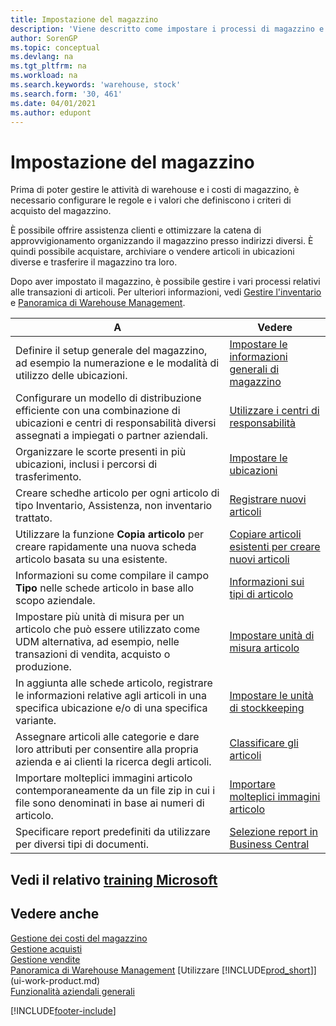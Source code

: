 ```yaml
---
title: Impostazione del magazzino
description: 'Viene descritto come impostare i processi di magazzino e stock, inclusi i percorsi di trasferimento e le ubicazioni, come le warehouse.'
author: SorenGP
ms.topic: conceptual
ms.devlang: na
ms.tgt_pltfrm: na
ms.workload: na
ms.search.keywords: 'warehouse, stock'
ms.search.form: '30, 461'
ms.date: 04/01/2021
ms.author: edupont
---
```

# <a name="setting-up-inventory" />Impostazione del magazzino
Prima di poter gestire le attività di warehouse e i costi di magazzino, è necessario configurare le regole e i valori che definiscono i criteri di acquisto del magazzino.

È possibile offrire assistenza clienti e ottimizzare la catena di approvvigionamento organizzando il magazzino presso indirizzi diversi. È quindi possibile acquistare, archiviare o vendere articoli in ubicazioni diverse e trasferire il magazzino tra loro.

Dopo aver impostato il magazzino, è possibile gestire i vari processi relativi alle transazioni di articoli. Per ulteriori informazioni, vedi [Gestire l'inventario](inventory-manage-inventory.md) e [Panoramica di Warehouse Management](design-details-warehouse-management.md).

| A | Vedere |
| --- | --- |
| Definire il setup generale del magazzino, ad esempio la numerazione e le modalità di utilizzo delle ubicazioni. |[Impostare le informazioni generali di magazzino](inventory-how-setup-general.md) |
|Configurare un modello di distribuzione efficiente con una combinazione di ubicazioni e centri di responsabilità diversi assegnati a impiegati o partner aziendali.|[Utilizzare i centri di responsabilità](inventory-responsibility-centers.md)|
| Organizzare le scorte presenti in più ubicazioni, inclusi i percorsi di trasferimento. |[Impostare le ubicazioni](inventory-how-register-new-items.md) |
| Creare schedhe articolo per ogni articolo di tipo Inventario, Assistenza, non inventario trattato. |[Registrare nuovi articoli](inventory-how-register-new-items.md) |
|Utilizzare la funzione **Copia articolo** per creare rapidamente una nuova scheda articolo basata su una esistente.|[Copiare articoli esistenti per creare nuovi articoli](inventory-how-copy-items.md)|
|Informazioni su come compilare il campo **Tipo** nelle schede articolo in base allo scopo aziendale.|[Informazioni sui tipi di articolo](inventory-about-item-types.md)|
|Impostare più unità di misura per un articolo che può essere utilizzato come UDM alternativa, ad esempio, nelle transazioni di vendita, acquisto o produzione.|[Impostare unità di misura articolo](inventory-how-setup-units-of-measure.md)|
|In aggiunta alle schede articolo, registrare le informazioni relative agli articoli in una specifica ubicazione e/o di una specifica variante.|[Impostare le unità di stockkeeping](inventory-how-to-set-up-stockkeeping-units.md)|
| Assegnare articoli alle categorie e dare loro attributi per consentire alla propria azienda e ai clienti la ricerca degli articoli. |[Classificare gli articoli](inventory-how-categorize-items.md) |
|Importare molteplici immagini articolo contemporaneamente da un file zip in cui i file sono denominati in base ai numeri di articolo.|[Importare molteplici immagini articolo](inventory-how-import-item-pictures.md)|
|Specificare report predefiniti da utilizzare per diversi tipi di documenti.|[Selezione report in Business Central](across-report-selections.md)|

## <a name="see-related-microsoft-training" />Vedi il relativo [training Microsoft](/training/paths/trade-get-started-dynamics-365-business-central/)

## <a name="see-also" />Vedere anche

[Gestione dei costi del magazzino](inventory-manage-inventory.md)  
[Gestione acquisti](purchasing-manage-purchasing.md)  
[Gestione vendite](sales-manage-sales.md)    
[Panoramica di Warehouse Management](design-details-warehouse-management.md)
[Utilizzare [!INCLUDE[prod_short](includes/prod_short.md)]](ui-work-product.md)  
[Funzionalità aziendali generali](ui-across-business-areas.md)


[!INCLUDE[footer-include](includes/footer-banner.md)]
